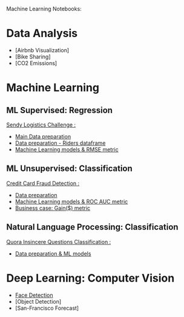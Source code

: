 Machine Learning Notebooks:


# Data Analysis

- [Airbnb Visualization]
- [Bike Sharing]
- [CO2 Emissions]


# Machine Learning

## ML Supervised: Regression

[Sendy Logistics Challenge :](https://zindi.africa/competitions/sendy-logistics-challenge)

- [Main Data preparation](https://github.com/LouisonR/ML-notebooks/blob/master/Sendy-Logistic/Zindi_data_prep.ipynb)
- [Data preparation - Riders dataframe](https://github.com/LouisonR/ML-notebooks/blob/master/Sendy-Logistic/Zindi_riders.ipynb)
- [Machine Learning models & RMSE metric](https://github.com/LouisonR/ML-notebooks/blob/master/Sendy-Logistic/Zindi_ML_models.ipynb)

## ML Unsupervised: Classification

[Credit Card Fraud Detection :](https://www.kaggle.com/mlg-ulb/creditcardfraud)

- [Data preparation](https://github.com/LouisonR/ML-notebook/blob/master/Fraud-Detection/1-Data_preparation.ipynb)
- [Machine Learning models & ROC AUC metric](https://github.com/LouisonR/ML-notebook/blob/master/Fraud-Detection/2-ML_models.ipynb)
- [Business case: Gain($) metric](https://github.com/LouisonR/ML-notebook/blob/master/Fraud-Detection/3-Gain_metric.ipynb)

## Natural Language Processing: Classification

[Quora Insincere Questions Classification :](https://www.kaggle.com/c/quora-insincere-questions-classification)

- [Data preparation & ML models](https://github.com/LouisonR/ML-notebook/blob/master/Quora/Quora.ipynb)


# Deep Learning: Computer Vision

- [Face Detection](https://github.com/LouisonR/ML-notebook/blob/master/Computer-Vision/Face-Detection.ipynb)
- [Object Detection]
- [San-Francisco Forecast]

